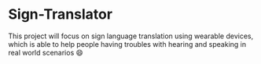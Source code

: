 # Sign-Translator
This project will focus on sign language translation using wearable devices, which is able to help people having troubles with hearing and speaking in real world scenarios :smile: 
